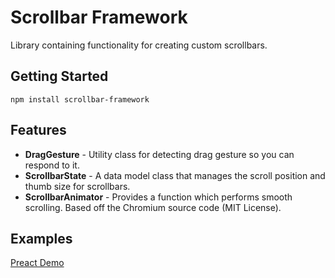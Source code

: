 # Scrollbar Framework

Library containing functionality for creating custom scrollbars. 

## Getting Started

```
npm install scrollbar-framework
```

## Features

* **DragGesture** - Utility class for detecting drag gesture so you can respond to it.
* **ScrollbarState** - A data model class that manages the scroll position and thumb size for scrollbars.
* **ScrollbarAnimator** - Provides a function which performs smooth scrolling. Based off the Chromium source code (MIT License).

## Examples

[Preact Demo](https://pepsryuu.github.io/demo/scrollbar-framework/)